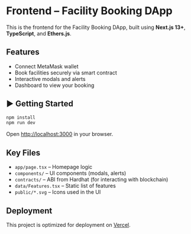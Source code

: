 #  Frontend – Facility Booking DApp

This is the frontend for the Facility Booking DApp, built using **Next.js 13+**, **TypeScript**, and **Ethers.js**.

##  Features

- Connect MetaMask wallet
- Book facilities securely via smart contract
- Interactive modals and alerts
- Dashboard to view your booking
  
## ▶ Getting Started

```bash
npm install
npm run dev
```

Open [http://localhost:3000](http://localhost:3000) in your browser.

##  Key Files

- `app/page.tsx` – Homepage logic
- `components/` – UI components (modals, alerts)
- `contracts/` – ABI from Hardhat (for interacting with blockchain)
- `data/Features.tsx` – Static list of features
- `public/*.svg` – Icons used in the UI


##  Deployment

This project is optimized for deployment on [Vercel](https://vercel.com).
